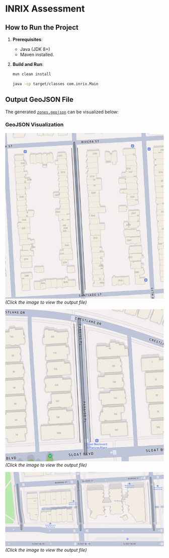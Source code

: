 # INRIX Assessment

## How to Run the Project

1. **Prerequisites**:
   - Java (JDK 8+)
   - Maven installed.

2. **Build and Run**:
   ```sh
   mvn clean install
   ```
   ```sh
   java -cp target/classes com.inrix.Main
   ```  

## Output GeoJSON File
The generated [`zones.geojson`](./output/zones.geojson) can be visualized below:

### GeoJSON Visualization

[![GeoJSON Zones Map 1](./output/images/zone_1.png)](./output/zones.geojson)
*(Click the image to view the output file)*


[![GeoJSON Zones Map 1](./output/images/zone_3.png)](./output/zones.geojson)  
*(Click the image to view the output file)*


[![GeoJSON Zones Map 1](./output/images/zone_2.png)](./output/zones.geojson)  
*(Click the image to view the output file)*

